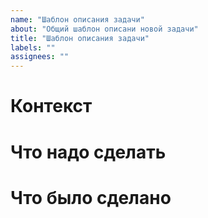 ```yaml
---
name: "Шаблон описания задачи"
about: "Общий шаблон описани новой задачи"
title: "Шаблон описания задачи"
labels: ""
assignees: ""
---
```


# Контекст

<!-- Описание проблематики задачи, добавленные ссылки на связанные задачи, какая-то справочная информация, полезная для задачи, ссылки на требования, дизайн... -->

# Что надо сделать

<!-- Подробное описание того, что нужно сделать, можно в виде TODO списка -->

# Что было сделано

<!-- Подробное описание того, что было сделано, чтобы это можно было проверить на этапе QA: можно оставлять ссылку на написанные требования, разработанную архитектуру или GUI -->
